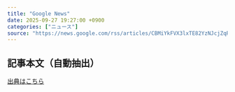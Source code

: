 ```yaml
---
title: "Google News"
date: 2025-09-27 19:27:00 +0900
categories: ["ニュース"]
source: "https://news.google.com/rss/articles/CBMiYkFVX3lxTE82YzNJcjZqRVl5dVl6eFZsNWFHZGg2NnNWVjZneFlFNTZ3QlVZdDloUU1FaVVqR05lQ1VobE94OElmUW1zN0cxeXVmWUxYUjF5UExmR0FWYjhQaWs3X0VnRFF3?oc=5"
---
```


## 記事本文（自動抽出）
<body class="y0K44d EA71Tc" id="readabilityBody"></body>

[出典はこちら](https://news.google.com/rss/articles/CBMiYkFVX3lxTE82YzNJcjZqRVl5dVl6eFZsNWFHZGg2NnNWVjZneFlFNTZ3QlVZdDloUU1FaVVqR05lQ1VobE94OElmUW1zN0cxeXVmWUxYUjF5UExmR0FWYjhQaWs3X0VnRFF3?oc=5)
